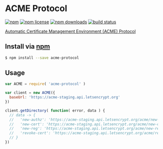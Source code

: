 # ACME Protocol
[![npm](https://img.shields.io/npm/v/acme-protocol.svg?style=flat-square)](https://npmjs.com/package/acme-protocol)
[![npm license](https://img.shields.io/npm/l/acme-protocol.svg?style=flat-square)](https://npmjs.com/package/acme-protocol)
[![npm downloads](https://img.shields.io/npm/dm/acme-protocol.svg?style=flat-square)](https://npmjs.com/package/acme-protocol)
[![build status](https://img.shields.io/travis/jhermsmeier/node-acme-protocol.svg?style=flat-square)](https://travis-ci.org/jhermsmeier/node-acme-protocol)

[Automatic Certificate Management Environment (ACME) Protocol](https://github.com/ietf-wg-acme/acme/)

## Install via [npm](https://npmjs.com)

```sh
$ npm install --save acme-protocol
```

## Usage

```js
var ACME = require( 'acme-protocol' )
```

```js
var client = new ACME({
  baseUrl: 'https://acme-staging.api.letsencrypt.org'
})
```

```js
client.getDirectory( function( error, data ) {
  // data -> {
  //   'new-authz': 'https://acme-staging.api.letsencrypt.org/acme/new-authz',
  //   'new-cert': 'https://acme-staging.api.letsencrypt.org/acme/new-cert',
  //   'new-reg': 'https://acme-staging.api.letsencrypt.org/acme/new-reg',
  //   'revoke-cert': 'https://acme-staging.api.letsencrypt.org/acme/revoke-cert'
  // }
})
```
